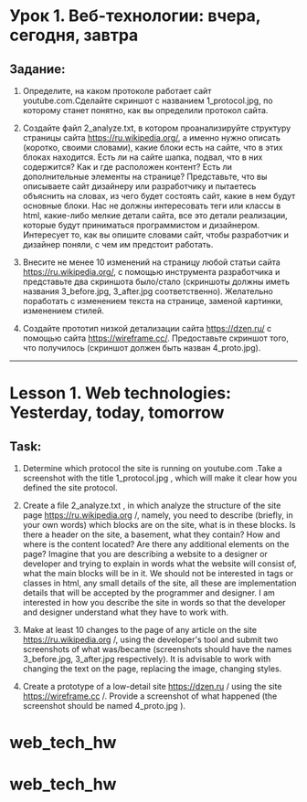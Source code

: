 # Урок 1. Веб-технологии: вчера, сегодня, завтра
## Задание:
1. Определите, на каком протоколе работает сайт youtube.com.Сделайте скриншот с названием 1_protocol.jpg, по которому станет понятно, как вы определили протокол сайта.

2. Создайте файл 2_analyze.txt, в котором проанализируйте структуру страницы сайта https://ru.wikipedia.org/, а именно нужно описать (коротко, своими словами), какие блоки есть на сайте, что в этих блоках находится. Есть ли на сайте шапка, подвал, что в них содержится? Как и где расположен контент? Есть ли дополнительные элементы на странице? Представьте, что вы описываете сайт дизайнеру или разработчику и пытаетесь объяснить на словах, из чего будет состоять сайт, какие в нем будут основные блоки. Нас не должны интересовать теги или классы в html, какие-либо мелкие детали сайта, все это детали реализации, которые будут приниматься программистом и дизайнером. Интересует то, как вы опишите словами сайт, чтобы разработчик и дизайнер поняли, с чем им предстоит работать.

3. Внесите не менее 10 изменений на страницу любой статьи сайта https://ru.wikipedia.org/, с помощью инструмента разработчика и представьте два скриншота было/стало (скриншоты должны иметь названия 3_before.jpg, 3_after.jpg соответственно). Желательно поработать с изменением текста на странице, заменой картинки, изменением стилей.

4. Создайте прототип низкой детализации сайта https://dzen.ru/ с помощью сайта https://wireframe.cc/. Предоставьте скриншот того, что получилось (скриншот должен быть назван 4_proto.jpg).

___________________________________________________________________________________________________________________________
# Lesson 1. Web technologies: Yesterday, today, tomorrow
## Task:
1. Determine which protocol the site is running on youtube.com .Take a screenshot with the title 1_protocol.jpg , which will make it clear how you defined the site protocol.

2. Create a file 2_analyze.txt , in which analyze the structure of the site page https://ru.wikipedia.org /, namely, you need to describe (briefly, in your own words) which blocks are on the site, what is in these blocks. Is there a header on the site, a basement, what they contain? How and where is the content located? Are there any additional elements on the page? Imagine that you are describing a website to a designer or developer and trying to explain in words what the website will consist of, what the main blocks will be in it. We should not be interested in tags or classes in html, any small details of the site, all these are implementation details that will be accepted by the programmer and designer. I am interested in how you describe the site in words so that the developer and designer understand what they have to work with.

3. Make at least 10 changes to the page of any article on the site https://ru.wikipedia.org /, using the developer's tool and submit two screenshots of what was/became (screenshots should have the names 3_before.jpg, 3_after.jpg respectively). It is advisable to work with changing the text on the page, replacing the image, changing styles.

4. Create a prototype of a low-detail site https://dzen.ru / using the site https://wireframe.cc /. Provide a screenshot of what happened (the screenshot should be named 4_proto.jpg ).
# web_tech_hw
# web_tech_hw
